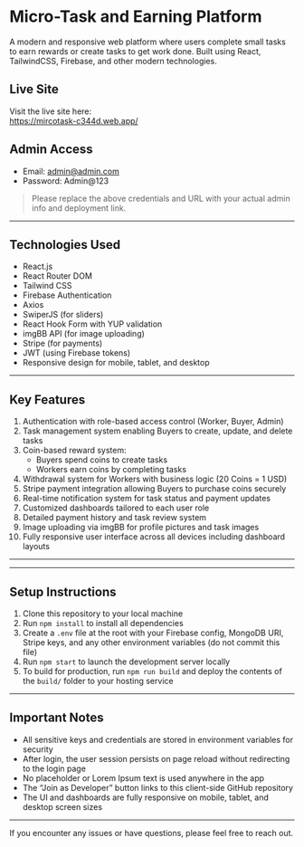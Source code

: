 # Micro-Task and Earning Platform

A modern and responsive web platform where users complete small tasks to earn rewards or create tasks to get work done. Built using React, TailwindCSS, Firebase, and other modern technologies.

## Live Site

Visit the live site here:  
https://mircotask-c344d.web.app/

## Admin Access

- Email: admin@admin.com
- Password: Admin@123

> Please replace the above credentials and URL with your actual admin info and deployment link.

---

## Technologies Used

- React.js
- React Router DOM
- Tailwind CSS
- Firebase Authentication
- Axios
- SwiperJS (for sliders)
- React Hook Form with YUP validation
- imgBB API (for image uploading)
- Stripe (for payments)
- JWT (using Firebase tokens)
- Responsive design for mobile, tablet, and desktop

---

## Key Features

1. Authentication with role-based access control (Worker, Buyer, Admin)
2. Task management system enabling Buyers to create, update, and delete tasks
3. Coin-based reward system:
   - Buyers spend coins to create tasks
   - Workers earn coins by completing tasks
4. Withdrawal system for Workers with business logic (20 Coins = 1 USD)
5. Stripe payment integration allowing Buyers to purchase coins securely
6. Real-time notification system for task status and payment updates
7. Customized dashboards tailored to each user role
8. Detailed payment history and task review system
9. Image uploading via imgBB for profile pictures and task images
10. Fully responsive user interface across all devices including dashboard layouts

---

---

## Setup Instructions

1. Clone this repository to your local machine
2. Run `npm install` to install all dependencies
3. Create a `.env` file at the root with your Firebase config, MongoDB URI, Stripe keys, and any other environment variables (do not commit this file)
4. Run `npm start` to launch the development server locally
5. To build for production, run `npm run build` and deploy the contents of the `build/` folder to your hosting service

---

## Important Notes

- All sensitive keys and credentials are stored in environment variables for security
- After login, the user session persists on page reload without redirecting to the login page
- No placeholder or Lorem Ipsum text is used anywhere in the app
- The “Join as Developer” button links to this client-side GitHub repository
- The UI and dashboards are fully responsive on mobile, tablet, and desktop screen sizes

---

If you encounter any issues or have questions, please feel free to reach out.
